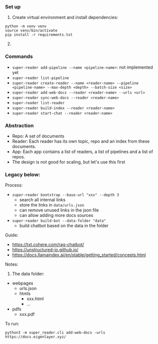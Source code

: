 
### Set up

1. Create virtual environment and install dependencies:
```
python -m venv venv
source venv/bin/activate
pip install -r requirements.txt
```
2. 


### Commands

- `super-reader add-pipeline --name <pipeline-name>`: not implemented yet
- `super-reader list-pipeline`
- `super-reader create-reader --name <reader-name> --pipeline <pipeline-name> --max-depth <depth> --batch-size <size>`
- `super-reader add-web-docs --reader <reader-name> --urls <url>`
- `super-reader sync-web-docs --reader <reader-name>`
- `super-reader list-reader`
- `super-reader build-index --reader <reader-name>`
- `super-reader start-chat --reader <reader-name>`

### Abstraction

- Repo: A set of documents
- Reader: Each reader has its own topic, repo and an index from these documents. 
- App: Each app contains a list of readers, a list of pipelines and a list of repos.
- The design is not good for scaling, but let's use this first


### Legacy below:


Process:
- `super-reader bootstrap --base-url "xxx" --depth 3`
  - search all internal links
  - store the links in `data/urls.json`
  - can remove unused links in the json file
  - can allow adding more docs sources
- `super-reader build-bot --data-folder "data"`
  - build chatbot based on the data in the folder 


Guide: 
- https://txt.cohere.com/rag-chatbot/
- https://unstructured-io.github.io/
- https://docs.llamaindex.ai/en/stable/getting_started/concepts.html


Notes:
1. The data folder:
- webpages
  - urls.json
  - htmls
    - xxx.html
    - ...
- pdfs
  - xxx.pdf

To run:
```
python3 -m super_reader.cli add-web-docs -urls https://docs.eigenlayer.xyz/
```